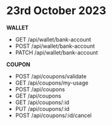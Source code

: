 # 23rd October 2023

**WALLET**

- GET /api/wallet/bank-account
- POST /api/wallet/bank-account
- PATCH /api/wallet/bank-account

**COUPON**

- POST /api/coupons/validate
- GET /api/coupons/my-usage
- POST /api/coupons
- GET /api/coupons
- GET /api/coupons/:id
- PUT /api/coupons/:id
- POST /api/coupons/:id/cancel

